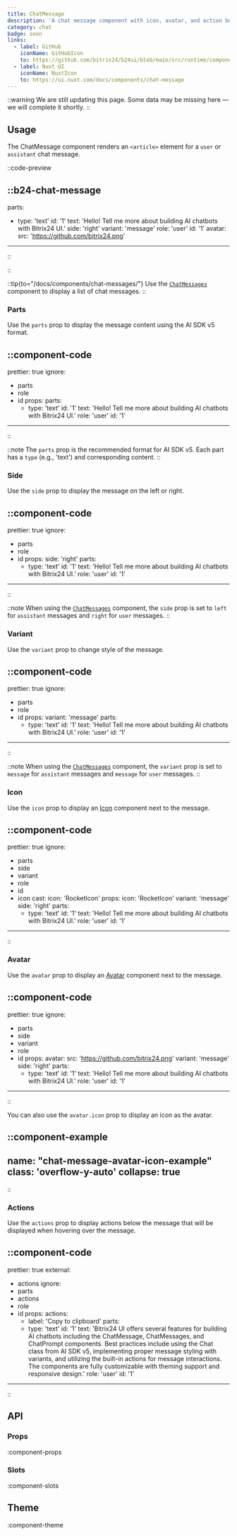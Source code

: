 ```yaml
---
title: ChatMessage
description: 'A chat message component with icon, avatar, and action buttons.'
category: chat
badge: soon
links:
  - label: GitHub
    iconName: GitHubIcon
    to: https://github.com/bitrix24/b24ui/blob/main/src/runtime/components/ChatMessage.vue
  - label: Nuxt UI
    iconName: NuxtIcon
    to: https://ui.nuxt.com/docs/components/chat-message
---
```


::warning
We are still updating this page. Some data may be missing here — we will complete it shortly.
::

## Usage

The ChatMessage component renders an `<article>` element for a `user` or `assistant` chat message.

::code-preview

::b24-chat-message
---
parts:
  - type: 'text'
    id: '1'
    text: 'Hello! Tell me more about building AI chatbots with Bitrix24 UI.'
side: 'right'
variant: 'message'
role: 'user'
id: '1'
avatar:
  src: 'https://github.com/bitrix24.png'
---
::

::

::tip{to="/docs/components/chat-messages/"}
Use the [`ChatMessages`](/docs/components/chat-messages/) component to display a list of chat messages.
::

### Parts

Use the `parts` prop to display the message content using the AI SDK v5 format.

::component-code
---
prettier: true
ignore:
  - parts
  - role
  - id
props:
  parts:
    - type: 'text'
      id: '1'
      text: 'Hello! Tell me more about building AI chatbots with Bitrix24 UI.'
  role: 'user'
  id: '1'
---
::

::note
The `parts` prop is the recommended format for AI SDK v5. Each part has a `type` (e.g., 'text') and corresponding content.
::

### Side

Use the `side` prop to display the message on the left or right.

::component-code
---
prettier: true
ignore:
  - parts
  - role
  - id
props:
  side: 'right'
  parts:
    - type: 'text'
      id: '1'
      text: 'Hello! Tell me more about building AI chatbots with Bitrix24 UI.'
  role: 'user'
  id: '1'
---
::

::note
When using the [`ChatMessages`](/docs/components/chat-messages/) component, the `side` prop is set to `left` for `assistant` messages and `right` for `user` messages.
::

### Variant

Use the `variant` prop to change style of the message.

::component-code
---
prettier: true
ignore:
  - parts
  - role
  - id
props:
  variant: 'message'
  parts:
    - type: 'text'
      id: '1'
      text: 'Hello! Tell me more about building AI chatbots with Bitrix24 UI.'
  role: 'user'
  id: '1'
---
::

::note
When using the [`ChatMessages`](/docs/components/chat-messages/) component, the `variant` prop is set to `message` for `assistant` messages and `message` for `user` messages.
::

### Icon

Use the `icon` prop to display an [Icon](https://bitrix24.github.io/b24icons/guide/icons.html)  component next to the message.

::component-code
---
prettier: true
ignore:
  - parts
  - side
  - variant
  - role
  - id
  - icon
cast:
  icon: 'RocketIcon'
props:
  icon: 'RocketIcon'
  variant: 'message'
  side: 'right'
  parts:
    - type: 'text'
      id: '1'
      text: 'Hello! Tell me more about building AI chatbots with Bitrix24 UI.'
  role: 'user'
  id: '1'
---
::

### Avatar

Use the `avatar` prop to display an [Avatar](/docs/components/avatar/) component next to the message.

::component-code
---
prettier: true
ignore:
  - parts
  - side
  - variant
  - role
  - id
props:
  avatar:
    src: 'https://github.com/bitrix24.png'
  variant: 'message'
  side: 'right'
  parts:
    - type: 'text'
      id: '1'
      text: 'Hello! Tell me more about building AI chatbots with Bitrix24 UI.'
  role: 'user'
  id: '1'
---
::

You can also use the `avatar.icon` prop to display an icon as the avatar.

::component-example
---
name: "chat-message-avatar-icon-example"
class: 'overflow-y-auto'
collapse: true
---
::

### Actions

Use the `actions` prop to display actions below the message that will be displayed when hovering over the message.

::component-code
---
prettier: true
external:
  - actions
ignore:
  - parts
  - actions
  - role
  - id
props:
  actions:
    - label: 'Copy to clipboard'
  parts:
    - type: 'text'
      id: '1'
      text: 'Bitrix24 UI offers several features for building AI chatbots including the ChatMessage, ChatMessages, and ChatPrompt components. Best practices include using the Chat class from AI SDK v5, implementing proper message styling with variants, and utilizing the built-in actions for message interactions. The components are fully customizable with theming support and responsive design.'
  role: 'user'
  id: '1'
---
::

## API

### Props

:component-props

### Slots

:component-slots

## Theme

:component-theme
